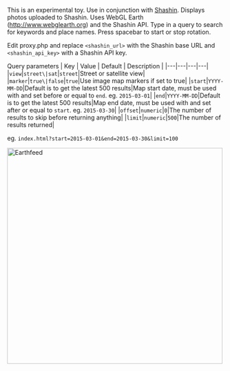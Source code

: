 This is an experimental toy. Use in conjunction with [Shashin](https://github.com/MichaelYagi/shashin). Displays photos uploaded to Shashin. Uses WebGL Earth (http://www.webglearth.org) and the Shashin API. 
Type in a query to search for keywords and place names. Press spacebar to start or stop rotation.

Edit proxy.php and replace ```<shashin_url>``` with the Shashin base URL and ```<shashin_api_key>``` with a Shashin API key.

Query parameters
| Key | Value | Default | Description |
|---|---|---|---|
|```view```|```street\|sat```|```street```|Street or satellite view|
|```marker```|```true\|false```|```true```|Use image map markers if set to true|
|```start```|```YYYY-MM-DD```|Default is to get the latest 500 results|Map start date, must be used with and set before or equal to ```end```. eg. ```2015-03-01```|
|```end```|```YYYY-MM-DD```|Default is to get the latest 500 results|Map end date, must be used with and set after or equal to ```start```. eg. ```2015-03-30```|
|```offset```|```numeric```|```0```|The number of results to skip before returning anything|
|```limit```|```numeric```|```500```|The number of results returned|

eg. ```index.html?start=2015-03-01&end=2015-03-30&limit=100```

<img src="https://michaelyagi.github.io/images/earthfeed2.png" alt="Earthfeed" width="500"/>
